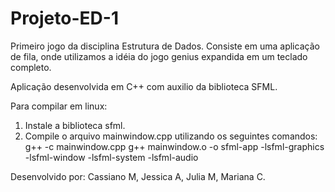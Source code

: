 # Projeto-ED-1
Primeiro jogo da disciplina Estrutura de Dados. Consiste em uma aplicação de fila, onde utilizamos a idéia do jogo genius expandida em um teclado completo.

Aplicação desenvolvida em C++ com auxilio da biblioteca SFML.

Para compilar em linux:
1. Instale a biblioteca sfml.
2. Compile o arquivo mainwindow.cpp utilizando os seguintes comandos:
    g++ -c mainwindow.cpp
    g++ mainwindow.o -o sfml-app -lsfml-graphics -lsfml-window -lsfml-system -lsfml-audio

Desenvolvido por: Cassiano M, Jessica A, Julia M, Mariana C.
